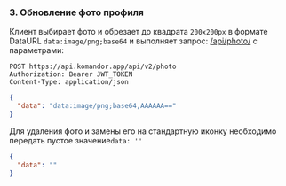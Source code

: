 ### 3. Обновление фото профиля

Клиент выбирает фото и обрезает до квадрата `200x200px` в формате DataURL `data:image/png;base64` и выполняет запрос: 
[/api/photo/](https://api.komandor.app/docs/static/index.html#/Users/post_api_photo_) с параметрами:

```http request
POST https://api.komandor.app/api/v2/photo
Authorization: Bearer JWT_TOKEN
Content-Type: application/json
```
```json
{
  "data": "data:image/png;base64,AAAAAA=="
}
```

Для удаления фото и замены его на стандартную иконку необходимо передать пустое значение`data: ''`

```json
{
  "data": ""
}
```
